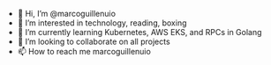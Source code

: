 - 👋 Hi, I’m @marcoguillenuio
- 👀 I’m interested in technology, reading, boxing
- 🌱 I’m currently learning Kubernetes, AWS EKS, and RPCs in Golang
- 💞️ I’m looking to collaborate on all projects
- 📫 How to reach me marcoguillenuio

<!---
...
marcoguillenuio/marcoguillenuio is a ✨ special ✨ repository because its `README.md` (this file) appears on your GitHub profile.
You can click the Preview link to take a look at your changes.
--->
